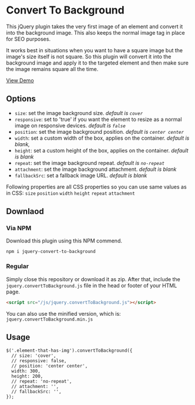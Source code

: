 # Convert To Background
This jQuery plugin takes the very first image of an element and convert it into the background image. This also keeps the normal image tag in place for SEO purposes.

It works best in situations when you want to have a square image but the image's size itself is not square. So this plugin will convert it into the background image and apply it to the targeted element and then make sure the image remains square all the time.

<a href="https://zeshanshani.github.io/jquery-convert-to-background/demo.html" target="_blank">View Demo</a>

## Options

* `size`: set the image background size. *default is `cover`*
* `responsive`: set to 'true' if you want the element to resize as a normal image on responsive devices. *default is `false`*
* `position`: set the image background position. *default is `center center`*
* `width`: set a custom width of the box, applies on the container. *default is blank,*
* `height`: set a custom height of the box, applies on the container. *default is blank*
* `repeat`: set the image background repeat. *default is `no-repeat`*
* `attachment`: set the image background attachment. *default is blank*
* `fallbackSrc`: set a fallback image URL. *default is blank*

Following properties are all CSS properties so you can use same values as in CSS: `size` `position` `width` `height` `repeat` `attachment`

## Downlaod

### Via NPM

Download this plugin using this NPM commend.

```
npm i jquery-convert-to-background
```

### Regular

Simply close this repository or download it as zip. After that, include the `jquery.convertToBackground.js` file in the head or footer of your HTML page.

``` HTML
<script src="/js/jquery.convertToBackground.js"></script>
```

You can also use the minified version, which is: `jquery.convertToBackground.min.js`

## Usage

``` JS
$('.element-that-has-img').convertToBackground({
  // size: 'cover',
  // responsive: false,
  // position: 'center center',
  width: 300,
  height: 200,
  // repeat: 'no-repeat',
  // attachment: '',
  // fallbackSrc: '',
});
```